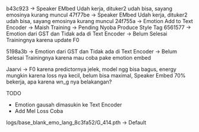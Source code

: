 b43c923 -> Speaker EMbed Udah kerja, dituker2 udah bisa, sayang emosinya kurang muncul
47f77be -> Speaker EMbed Udah kerja, dituker2 udah bisa, sayang emosinya kurang muncul
24f755a -> Emotion Add to Text Encoder -> Maish Training -> Pending Nyoba Produce Style Tag
6561577 -> Emotion dari GST dan Tidak ada di Text Encoder -> Belum Selesai Trainingnya karena update F0

5198a3b -> Emotion dari GST dan Tidak ada di Text Encoder -> Belum Selesai Trainingnya karena mau coba pake emotion embed
<!-- Current -> Emotion Tidak ada di Deocder, Dan Amotion Add setelah Embeddding Phoneme -> Masih Training -->

Jaarvi -> F0 karena predictornya jelek, model ngg bisa bagus, energy mungkin karena loss nya kecil, belum bisa maximal, Speaker Embed 70% bekerja, apa karena wn_g nya belakangan?

TODO
- Emotion gausah dimasukin ke Text Encoder
- Add Mel Loss Coba


logs/base_blank_emo_lang_8c3fa52/G_414.pth -> Default